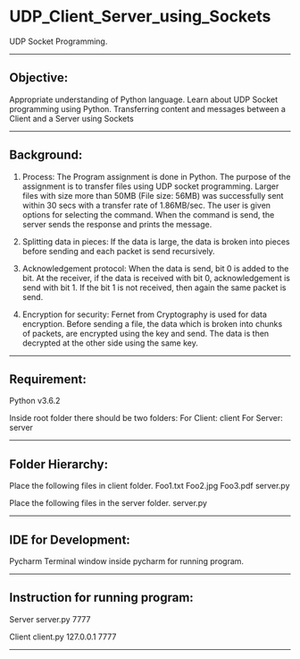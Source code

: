 # UDP_Client_Server_using_Sockets
UDP Socket Programming.

---------------------------------------------------------------------------------------------------
Objective:
---------------------------------------------------------------------------------------------------
Appropriate understanding of Python language.
Learn about UDP Socket programming using Python.
Transferring content and messages between a Client and a Server using Sockets

---------------------------------------------------------------------------------------------------
Background:
---------------------------------------------------------------------------------------------------
1. Process:
   The Program assignment is done in Python. The purpose of the assignment is to 
   transfer files using UDP socket programming.
   Larger files with size more than 50MB (File size: 56MB) was successfully sent 
   within 30 secs with a transfer rate of 1.86MB/sec.
   The user is given options for selecting the command.
   When the command is send, the server sends the response and prints the message.
   
2. Splitting data in pieces:
   If the data is large, the data is broken into pieces before sending and each
   packet is send recursively.

3. Acknowledgement protocol:
   When the data is send, bit 0 is added to the bit.
   At the receiver, if the data is received with bit 0, acknowledgement is send
   with bit 1.
   If the bit 1 is not received, then again the same packet is send.
	
4. Encryption for security:
   Fernet from Cryptography is used for data encryption. Before sending a file, 
   the data which is broken into chunks of packets, are encrypted using the key 
   and send. The data is then decrypted at the other side using the same key.

---------------------------------------------------------------------------------------------------
Requirement:
---------------------------------------------------------------------------------------------------
Python v3.6.2

Inside root folder there should be two folders:
For Client: client
For Server: server

---------------------------------------------------------------------------------------------------
Folder Hierarchy:
---------------------------------------------------------------------------------------------------
Place the following files in client folder.
Foo1.txt
Foo2.jpg
Foo3.pdf
server.py

Place the following files in the server folder.
server.py

---------------------------------------------------------------------------------------------------
IDE for Development:
---------------------------------------------------------------------------------------------------
Pycharm
Terminal window inside pycharm for running program.

---------------------------------------------------------------------------------------------------
Instruction for running program:
---------------------------------------------------------------------------------------------------
Server 
server.py 7777

Client
client.py 127.0.0.1 7777

---------------------------------------------------------------------------------------------------

